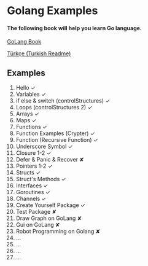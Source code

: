 # Golang Examples
#### The following book will help you learn Go language.
[GoLang Book](https://www.golang-book.com/books/intro)


[Türkçe (Turkish Readme)](https://github.com/alameddince/golangExamples/blob/master/README-tr-TR.md)
## Examples

1. Hello ✓
2. Variables ✓
3. if else & switch (controlStructures) ✓
4. Loops (controlStructures 2) ✓
5. Arrays ✓
6. Maps ✓
7. Functions ✓
8. Function Examples (Crypter) ✓
9. Function (Recursive Function) ✓
10. Underscore Symbol ✓
11. Closure 1-2 ✓
12. Defer & Panic & Recover ✘
13. Pointers 1-2 ✓
14. Structs ✓
15. Struct's Methods ✓
16. Interfaces ✓
17. Goroutines ✓
18. Channels ✓
19. Create Yourself Package ✓
20. Test Package ✘
21. Draw Graph on GoLang ✘
22. Gui on GoLang ✘
23. Robot Programming on Golang ✘
24. ...
25. ...
26. ...
27. ...
